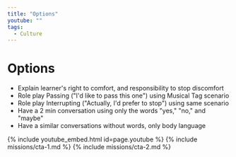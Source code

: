 ```yaml
---
title: "Options"
youtube: ""
tags:
  - Culture
---
```


# Options #

* Explain learner's right to comfort, and responsibility to stop discomfort
* Role play Passing ("I'd like to pass this one") using Musical Tag scenario
* Role play Interrupting ("Actually, I'd prefer to stop") using same scenario
* Have a 2 min conversation using only the words "yes," "no," and "maybe"
* Have a similar conversations without words, only body language

{% include youtube_embed.html id=page.youtube %}
{% include missions/cta-1.md %}
{% include missions/cta-2.md %}
